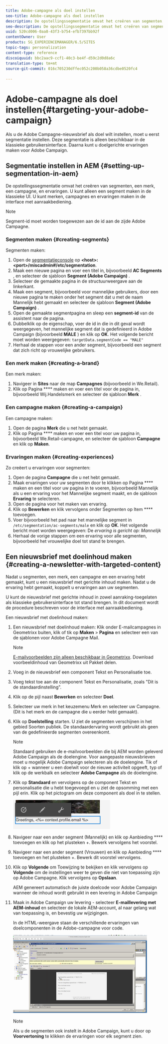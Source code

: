 ```yaml
---
title: Adobe-campagne als doel instellen
seo-title: Adobe-campagne als doel instellen
description: De opstellingssegmentatie omvat het creëren van segmenten, een merk, een campagne, en ervaringen.
seo-description: De opstellingssegmentatie omvat het creëren van segmenten, een merk, een campagne, en ervaringen.
uuid: 520cd006-0aa8-43f3-b754-efb7397bb92f
contentOwner: User
products: SG_EXPERIENCEMANAGER/6.5/SITES
topic-tags: personalization
content-type: reference
discoiquuid: bbc2aac9-ccf1-40c3-be4f-d59c2d0d8a6c
translation-type: tm+mt
source-git-commit: 016c705230dffec052c200b058a36cdbe0520fc4

---
```



# Adobe-campagne als doel instellen{#targeting-your-adobe-campaign}

Als u de Adobe Campagne-nieuwsbrief als doel wilt instellen, moet u eerst segmentatie instellen. Deze segmentatie is alleen beschikbaar in de klassieke gebruikersinterface. Daarna kunt u doelgerichte ervaringen maken voor Adobe Campaign.

## Segmentatie instellen in AEM {#setting-up-segmentation-in-aem}

De opstellingssegmentatie omvat het creëren van segmenten, een merk, een campagne, en ervaringen. U kunt alleen een segment maken in de klassieke UI. U kunt merken, campagnes en ervaringen maken in de interface met aanraakbediening.

>[!NOTE]
>
>Segment-id moet worden toegewezen aan de id aan de zijde Adobe Campagne.

### Segmenten maken {#creating-segments}

Segmenten maken:

1. Open de [segmentatieconsole](http://localhost:4502/miscadmin#/etc/segmentation) op **&lt;host>:&lt;port>/miscadmin#/etc/segmentation**.
1. Maak een nieuwe pagina en voer een titel in, bijvoorbeeld **AC Segments** , en selecteer de sjabloon **Segment (Adobe Campaign)** .
1. Selecteer de gemaakte pagina in de structuurweergave aan de linkerkant.
1. Maak een segment, bijvoorbeeld voor mannelijke gebruikers, door een nieuwe pagina te maken onder het segment dat u met de naam Mannelijk hebt gemaakt en selecteer de sjabloon **Segment (Adobe Campaign)** .
1. Open de gemaakte segmentpagina en sleep een **segment-id** van de assistent naar de pagina.
1. Dubbelklik op de eigenschap, voer de id in die in dit geval wordt weergegeven, het mannelijke segment dat is gedefinieerd in Adobe Campaign (bijvoorbeeld **MALE** ) en klik op **OK**. Het volgende bericht moet worden weergegeven: `targetData.segmentCode == "MALE"`
1. Herhaal de stappen voor een ander segment, bijvoorbeeld een segment dat zich richt op vrouwelijke gebruikers.

### Een merk maken {#creating-a-brand}

Een merk maken:

1. Navigeer in **Sites** naar de map **Campagnes** (bijvoorbeeld in We.Retail).
1. Klik op Pagina **** maken en voer een titel voor de pagina in, bijvoorbeeld Wij.Handelsmerk en selecteer de sjabloon **Merk** .

### Een campagne maken {#creating-a-campaign}

Een campagne maken:

1. Open de pagina **Merk** die u net hebt gemaakt.
1. Klik op Pagina **** maken en voer een titel voor uw pagina in, bijvoorbeeld We.Retail-campagne, en selecteer de sjabloon **Campagne** en klik op **Maken**.

### Ervaringen maken {#creating-experiences}

Zo creëert u ervaringen voor segmenten:

1. Open de pagina **Campagne** die u net hebt gemaakt.
1. Maak ervaringen voor uw segmenten door te klikken op Pagina **** maken en een titel voor uw pagina in te voeren, bijvoorbeeld Mannelijk als u een ervaring voor het Mannelijke segment maakt, en de sjabloon **Ervaring** te selecteren.
1. Open de pagina voor het maken van ervaring.
1. Klik op **Bewerken** en klik vervolgens onder Segmenten op Item **** toevoegen.
1. Voer bijvoorbeeld het pad naar het mannelijke segment in `/etc/segmentation/ac-segments/male` en klik op **OK**. Het volgende bericht moet worden weergegeven: De *ervaring is gericht op: Mannelijk*
1. Herhaal de vorige stappen om een ervaring voor alle segmenten, bijvoorbeeld het vrouwelijke doel tot stand te brengen.

## Een nieuwsbrief met doelinhoud maken {#creating-a-newsletter-with-targeted-content}

Nadat u segmenten, een merk, een campagne en een ervaring hebt gemaakt, kunt u een nieuwsbrief met gerichte inhoud maken. Nadat u de ervaring hebt gemaakt, koppelt u ervaringen aan uw segmenten.

U kunt de nieuwsbrief met gerichte inhoud in zowel aanraking-toegelaten als klassieke gebruikersinterface tot stand brengen. In dit document wordt de procedure beschreven voor de interface met aanraakbediening.

Een nieuwsbrief met doelinhoud maken:

1. Een nieuwsbrief met doelinhoud maken: Klik onder E-mailcampagnes in Geometrixx buiten, klik of tik op **Maken** > **Pagina** en selecteer een van de sjablonen voor Adobe Campagne Mail.

   >[!NOTE]
   >
   >[E-mailvoorbeelden zijn alleen beschikbaar in Geometrixx](/help/sites-developing/we-retail.md#weretail). Download voorbeeldinhoud van Geometrixx uit Pakket delen.

1. Voeg in de nieuwsbrief een component Tekst en Personalisatie toe.
1. Voeg tekst toe aan de component Tekst en Personalisatie, zoals &quot;Dit is de standaardinstelling&quot;.
1. Klik op de pijl naast **Bewerken** en selecteer **Doel**.
1. Selecteer uw merk in het keuzemenu Merk en selecteer uw Campagne. (Dit is het merk en de campagne die u eerder hebt gemaakt).
1. Klik op **Doelstelling** starten. U ziet de segmenten verschijnen in het gebied Soorten publiek. De standaardervaring wordt gebruikt als geen van de gedefinieerde segmenten overeenkomt.

   >[!NOTE]
   >
   >Standaard gebruiken de e-mailvoorbeelden die bij AEM worden geleverd Adobe Campaign als de doelengine. Voor aangepaste nieuwsbrieven moet u mogelijk Adobe Campaign selecteren als de doelengine. Tik of klik op + wanneer u een doelwit voor de nieuwe activiteit opgeeft, typ of klik op de werkbalk en selecteer **Adobe Campagne** als de doelengine.

1. Klik op **Standaard** en vervolgens op de component Tekst en personalisatie die u hebt toegevoegd en u ziet de opsomming met een pijl erin. Klik op het pictogram om deze component als doel in te stellen.

   ![chlimage_1-165](assets/chlimage_1-165.png)

1. Navigeer naar een ander segment (Mannelijk) en klik op Aanbieding **** toevoegen en klik op het plusteken +. Bewerk vervolgens het voorstel.
1. Navigeer naar een ander segment (Vrouwen) en klik op Aanbieding **** toevoegen en het plusteken +. Bewerk dit voorstel vervolgens.
1. Klik op **Volgende** om Toewijzing te bekijken en klik vervolgens op **Volgende** om de instellingen weer te geven die niet van toepassing zijn op Adobe Campagne. Klik vervolgens op **Opslaan**.

   AEM genereert automatisch de juiste doelcode voor Adobe Campaign wanneer de inhoud wordt gebruikt in een levering in Adobe Campaign

1. Maak in Adobe Campaign uw levering - selecteer **E-maillevering met AEM-inhoud** en selecteer de lokale AEM-account, al naar gelang wat van toepassing is, en bevestig uw wijzigingen.

   In de HTML-weergave staan de verschillende ervaringen van doelcomponenten in de Adobe-campagne voor code.

   ![chlimage_1-166](assets/chlimage_1-166.png)

   >[!NOTE]
   >
   >Als u de segmenten ook instelt in Adobe Campaign, kunt u door op **Voorvertoning** te klikken de ervaringen voor elk segment zien.

